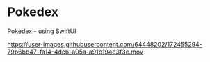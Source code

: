 # Pokedex
Pokedex - using SwiftUI


https://user-images.githubusercontent.com/64448202/172455294-79b6bb47-fa14-4dc6-a05a-a91b194e3f3e.mov



